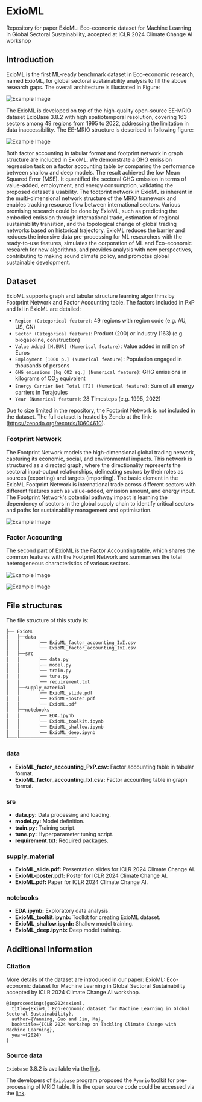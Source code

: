 # ExioML
Repository for paper ExioML: Eco-economic dataset for Machine Learning in Global Sectoral Sustainability, accepted at ICLR 2024 Climate Change AI workshop

## Introduction

ExioML is the first ML-ready benchmark dataset in Eco-economic research, named ExioML, for global sectoral sustainability analysis to fill the above research gaps. The overall architecture is illustrated in Figure: 

![Example Image](https://github.com/Yvnminc/ExioML/blob/main/visualisations/ExioML.png)

The ExioML is developed on top of the high-quality open-source EE-MRIO dataset ExioBase 3.8.2 with high spatiotemporal resolution, covering 163 sectors among 49 regions from 1995 to 2022, addressing the limitation in data inaccessibility. The EE-MRIO structure is described in following figure:

![Example Image](https://github.com/Yvnminc/ExioML/blob/main/visualisations/EE_MRIO.png)

 Both factor accounting in tabular format and footprint network in graph structure are included in ExioML. We demonstrate a GHG emission regression task on a factor accounting table by comparing the performance between shallow and deep models. The result achieved the low Mean Squared Error (MSE). It quantified the sectoral GHG emission in terms of value-added, employment, and energy consumption, validating the proposed dataset's usability. The footprint network in ExioML is inherent in the multi-dimensional network structure of the MRIO framework and enables tracking resource flow between international sectors. Various promising research could be done by ExioML, such as predicting the embodied emission through international trade, estimation of regional sustainability transition, and the topological change of global trading networks based on historical trajectory. ExioML reduces the barrier and reduces the intensive data pre-processing for ML researchers with the ready-to-use features, simulates the corporation of ML and Eco-economic research for new algorithms, and provides analysis with new perspectives, contributing to making sound climate policy, and promotes global sustainable development.

## Dataset

ExioML supports graph and tabular structure learning algorithms by Footprint Network and Factor Accounting table. The factors included in PxP and IxI in ExioML are detailed:

- `Region (Categorical feature)`: 49 regions with region code (e.g. AU, US, CN)
- `Sector (Categorical feature)`: Product (200) or industry (163) (e.g. biogasoline, construction)
- `Value Added [M.EUR] (Numerical feature)`: Value added in million of Euros
- `Employment [1000 p.] (Numerical feature)`: Population engaged in thousands of persons
- `GHG emissions [kg CO2 eq.] (Numerical feature)`: GHG emissions in kilograms of CO$_2$ equivalent
- `Energy Carrier Net Total [TJ] (Numerical feature)`: Sum of all energy carriers in Terajoules
- `Year (Numerical feature)`: 28 Timesteps (e.g. 1995, 2022)

Due to size limited in the repository, the Footprint Network is not included in the dataset. The full dataset is hosted by Zendo at the link: (https://zenodo.org/records/10604610).

### Footprint Network

The Footprint Network models the high-dimensional global trading network, capturing its economic, social, and environmental impacts. This network is structured as a directed graph, where the directionality represents the sectoral input-output relationships, delineating sectors by their roles as sources (exporting) and targets (importing). The basic element in the ExioML Footprint Network is international trade across different sectors with different features such as value-added, emission amount, and energy input. The Footprint Network's potential pathway impact is learning the dependency of sectors in the global supply chain to identify critical sectors and paths for sustainability management and optimisation. 

![Example Image](https://github.com/Yvnminc/ExioML/blob/main/visualisations/footprint.png)

### Factor Accounting

The second part of ExioML is the Factor Accounting table, which shares the common features with the Footprint Network and summarises the total heterogeneous characteristics of various sectors.

![Example Image](https://github.com/Yvnminc/ExioML/blob/main/visualisations/boxplot.png)

![Example Image](https://github.com/Yvnminc/ExioML/blob/main/visualisations/pairplot.png)

## File structures
The file structure of this study is:

```bash
├── ExioML 
│   ├──data
│   │       ├── ExioML_factor_accounting_IxI.csv
│   │       └── ExioML_factor_accounting_IxI.csv
│   ├──src
│   │       ├── data.py
│   │       ├── model.py
│   │       └── train.py
│   │       ├── tune.py
│   │       └── requirement.txt
│   ├──supply_material
│   │       ├── ExioML_slide.pdf
│   │       └── ExioML-poster.pdf
│   │       └── ExioML.pdf
│   ├──notebooks
│   │       ├── EDA.ipynb
│   │       └── ExioML_toolkit.ipynb
│   │       └── ExioML_shallow.ipynb
│   │       └── ExioML_deep.ipynb
└───└─────────────────────

```

### data
- **ExioML_factor_accounting_PxP.csv:** Factor accounting table in tabular format.
- **ExioML_factor_accounting_IxI.csv:** Factor accounting table in graph format.

### src
- **data.py:** Data processing and loading.
- **model.py:** Model definition.
- **train.py:** Training script.
- **tune.py:** Hyperparameter tuning script.
- **requirement.txt:** Required packages.

### supply_material
- **ExioML_slide.pdf:** Presentation slides for ICLR 2024 Climate Change AI.
- **ExioML-poster.pdf:** Poster for ICLR 2024 Climate Change AI.
- **ExioML.pdf:** Paper for ICLR 2024 Climate Change AI.

### notebooks
- **EDA.ipynb:** Exploratory data analysis.
- **ExioML_toolkit.ipynb:** Toolkit for creating ExioML dataset.
- **ExioML_shallow.ipynb:** Shallow model training.
- **ExioML_deep.ipynb:** Deep model training.

## Additional Information
### Citation
More details of the dataset are introduced in our paper: ExioML: Eco-economic dataset for Machine Learning in Global Sectoral Sustainability accepted by ICLR 2024 Climate Change AI workshop.

```
@inproceedings{guo2024exioml,
  title={ExioML: Eco-economic dataset for Machine Learning in Global Sectoral Sustainability},
  author={Yanming, Guo and Jin, Ma},
  booktitle={ICLR 2024 Workshop on Tackling Climate Change with Machine Learning},
  year={2024}
}
```

### Source data
`Exiobase` 3.8.2 is available via the [link](https://www.exiobase.eu/index.php/about-exiobase).

The developers of `Exiobase` program proposed the `Pymrio` toolkit for pre-processing of MRIO table. It is the open source code could be accessed via the [link](https://github.com/IndEcol/pymrio/tree/master).